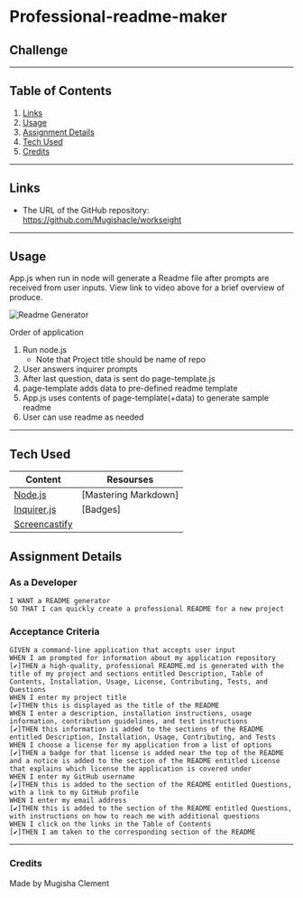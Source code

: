 # Professional-readme-maker

## Challenge 
---
## Table of Contents
1. [Links](#links)
1. [Usage](#usage)
1. [Assignment Details](#assignment-details)
1. [Tech Used](#tech-used)
1. [Credits](#credits)
---
## Links
* The URL of the GitHub repository: https://github.com/Mugishacle/workseight

---
## Usage

App.js when run in node will generate a Readme file after prompts are received from user inputs. View link to video above for a brief overview of produce. 

<img alt="Readme Generator" src="assets/code-overview.png">

Order of application
1. Run node.js
    * Note that Project title should be name of repo
1. User answers inquirer prompts
1. After last question, data is sent do page-template.js
1. page-template adds data to pre-defined readme template
1. App.js uses contents of page-template(+data) to generate sample readme
1. User can use readme as needed

---
## Tech Used
Content | Resourses
--------| ---------
[Node.js](https://nodejs.org/api/fs.html) | [Mastering Markdown]
[Inquirer.js](https://www.npmjs.com/package/inquirer) | [Badges]
[Screencastify](https://www.screencastify.com) |


## Assignment Details

### As a Developer
```
I WANT a README generator
SO THAT I can quickly create a professional README for a new project
```

### Acceptance Criteria
```
GIVEN a command-line application that accepts user input
WHEN I am prompted for information about my application repository
[✔️]THEN a high-quality, professional README.md is generated with the title of my project and sections entitled Description, Table of Contents, Installation, Usage, License, Contributing, Tests, and Questions
WHEN I enter my project title
[✔️]THEN this is displayed as the title of the README
WHEN I enter a description, installation instructions, usage information, contribution guidelines, and test instructions
[✔️]THEN this information is added to the sections of the README entitled Description, Installation, Usage, Contributing, and Tests
WHEN I choose a license for my application from a list of options
[✔️]THEN a badge for that license is added near the top of the README and a notice is added to the section of the README entitled License that explains which license the application is covered under
WHEN I enter my GitHub username
[✔️]THEN this is added to the section of the README entitled Questions, with a link to my GitHub profile
WHEN I enter my email address
[✔️]THEN this is added to the section of the README entitled Questions, with instructions on how to reach me with additional questions
WHEN I click on the links in the Table of Contents
[✔️]THEN I am taken to the corresponding section of the README
```
---
### Credits
Made by Mugisha Clement

